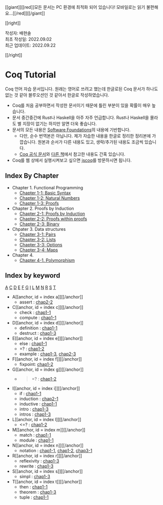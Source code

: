 [[giant]][[red]]모든 문서는 PC 환경에 최적화 되어 있습니다! 모바일로는 읽기 불편해요...[[/red]][[/giant]]

[[right]]

작성자: 배현솔\
최초 작성일: 2022.09.02\
최근 업데이트: 2022.09.22

[[/right]]

# Coq Tutorial

Coq 언어 자습 문서입니다. 원래는 영어로 쓰려고 했는데 한글로된 Coq 문서가 하나도 없는 것 같아 블루오션인 것 같아서 한글로 작성하였습니다.

- Coq를 처음 공부하면서 작성한 문서이기 때문에 틀린 부분이 있을 확률이 매우 높습니다.
- 문서 중간중간에 Rust나 Haskell을 아주 자주 언급합니다. Rust나 Haskell을 몰라도 별 지장이 없기는 하지만 알면 더욱 좋습니다.
- 문서의 모든 내용은 [Software Foundations](https://softwarefoundations.cis.upenn.edu/)의 내용에 기반합니다.
  - 다만, 순수 번역본은 아닙니다. 제가 자습한 내용을 한글로 정리한 정리본에 가깝습니다. 원본과 순서가 다른 내용도 있고, 생략/추가된 내용도 조금씩 있습니다.
  - [Coq 공식 문서](https://coq.inria.fr/refman/index.html)와 [다른 책](http://adam.chlipala.net/cpdt/)에서 참고한 내용도 간혹 있습니다.
- Coq를 웹 상에서 실행시켜보고 싶으면 [jscoq](https://coq.vercel.app/scratchpad.html)를 방문하시면 됩니다.

## Index By Chapter

- Chapter 1. Functional Programming
  - [Chapter 1-1: Basic Syntax](Chap1-1.html)
  - [Chapter 1-2: Natural Numbers](Chap1-2.html)
  - [Chapter 1-3: Proofs](Chap1-3.html)
- Chapter 2. Proofs by Induction
  - [Chapter 2-1: Proofs by Induction](Chap2-1.html)
  - [Chapter 2-2: Proofs within proofs](Chap2-2.html)
  - [Chapter 2-3: Binary](Chap2-3.html)
- Chpater 3. Data structures
  - [Chapter 3-1: Pairs](Chap3-1.html)
  - [Chapter 3-2: Lists](Chap3-2.html)
  - [Chapter 3-3: Options](Chap3-3.html)
  - [Chapter 3-4: Maps](Chap3-4.html)
- Chapter 4. 
  - [Chapter 4-1. Polymorphism](Chap4-1.html)

## Index by keyword

[A](#indexa) [C](#indexc) [D](#indexd) [E](#indexe) [F](#indexf) [G](#indexg) [I](#indexi) [L](#indexl) [M](#indexm) [N](#indexn) [R](#indexr) [S](#indexs) [T](#indext)

- A[[anchor, id = index a]][[/anchor]]
  - assert : [chap2-2](Chap2-2.html#keywordassert)
- C[[anchor, id = index c]][[/anchor]]
  - check : [chap1-1](Chap1-1.html#keywordcheck)
  - compute : [chap1-1](Chap1-1.html#keywordcompute)
- D[[anchor, id = index d]][[/anchor]]
  - definition : [chap1-1](Chap1-1.html#keyworddefinition)
  - destruct : [chap1-3](Chap1-3.html#keyworddestruct)
- E[[anchor, id = index e]][[/anchor]]
  - else : [chap1-1](Chap1-1.html#keywordif)
  - =? : [chap1-2](Chap1-2.html#operatoreqb)
  - example : [chap1-3](Chap1-3.html#keywordexample), [chap2-3](Chap2-3.html#keywordexample)
- F[[anchor, id = index f]][[/anchor]]
  - fixpoint: [chap1-2](Chap1-2.html#keywordfixpoint)
- G[[anchor, id = index g]][[/anchor]]
  - >=? : [chap1-2](Chap1-2.html#operatorgeb)
- I[[anchor, id = index i]][[/anchor]]
  - if : [chap1-1](Chap1-1.html#keywordif)
  - induction : [chap2-1](Chap2-1.html#keywordinduction)
  - inductive : [chap1-1](Chap1-1.html#keywordinductive)
  - intro : [chap1-3](Chap1-3.html#keywordintro)
  - intros : [chap1-3](Chap1-3.html#keywordintros)
- L[[anchor, id = index l]][[/anchor]]
  - <=? : [chap1-2](Chap1-2.html#operatorleb)
- M[[anchor, id = index m]][[/anchor]]
  - match : [chap1-1](Chap1-1.html#keyworddefinition)
  - module : [chap1-1](Chap1-1.html#keywordmodule)
- N[[anchor, id = index n]][[/anchor]]
  - notation : [chap1-1](Chap1-1.html#keywordnotation), [chap1-2](Chap1-2.html#keywordnotation2), [chap3-1](Chap3-1.html#keywordnotation2)
- R[[anchor, id = index r]][[/anchor]]
  - reflexivity : [chap1-3](Chap1-3.html#keywordreflexivity)
  - rewrite : [chap1-3](Chap1-3.html#keywordrewrite)
- S[[anchor, id = index s]][[/anchor]]
  - simpl : [chap1-3](Chap1-3.html#keywordsimpl)
- T[[anchor, id = index t]][[/anchor]]
  - then : [chap1-1](Chap1-1.html#keywordif)
  - theorem : [chap1-3](Chap1-3.html#keywordtheorem)
  - tuple : [chap1-1](Chap1-1.html#concepttuple)
